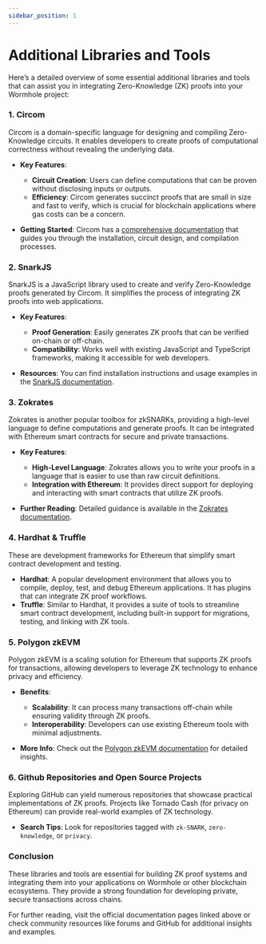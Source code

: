 ```yaml
---
sidebar_position: 1
---
```


# Additional Libraries and Tools

Here’s a detailed overview of some essential additional libraries and tools that can assist you in integrating Zero-Knowledge (ZK) proofs into your Wormhole project:

### 1. **Circom**
Circom is a domain-specific language for designing and compiling Zero-Knowledge circuits. It enables developers to create proofs of computational correctness without revealing the underlying data. 

- **Key Features**:
  - **Circuit Creation**: Users can define computations that can be proven without disclosing inputs or outputs.
  - **Efficiency**: Circom generates succinct proofs that are small in size and fast to verify, which is crucial for blockchain applications where gas costs can be a concern.
  
- **Getting Started**: Circom has a [comprehensive documentation](https://docs.circom.io/) that guides you through the installation, circuit design, and compilation processes.

### 2. **SnarkJS**
SnarkJS is a JavaScript library used to create and verify Zero-Knowledge proofs generated by Circom. It simplifies the process of integrating ZK proofs into web applications.

- **Key Features**:
  - **Proof Generation**: Easily generates ZK proofs that can be verified on-chain or off-chain.
  - **Compatibility**: Works well with existing JavaScript and TypeScript frameworks, making it accessible for web developers.
  
- **Resources**: You can find installation instructions and usage examples in the [SnarkJS documentation](https://snarkjs.readthedocs.io/en/latest/).

### 3. **Zokrates**
Zokrates is another popular toolbox for zkSNARKs, providing a high-level language to define computations and generate proofs. It can be integrated with Ethereum smart contracts for secure and private transactions.

- **Key Features**:
  - **High-Level Language**: Zokrates allows you to write your proofs in a language that is easier to use than raw circuit definitions.
  - **Integration with Ethereum**: It provides direct support for deploying and interacting with smart contracts that utilize ZK proofs.
  
- **Further Reading**: Detailed guidance is available in the [Zokrates documentation](https://zokrates.github.io/).

### 4. **Hardhat & Truffle**
These are development frameworks for Ethereum that simplify smart contract development and testing.

- **Hardhat**: A popular development environment that allows you to compile, deploy, test, and debug Ethereum applications. It has plugins that can integrate ZK proof workflows.
- **Truffle**: Similar to Hardhat, it provides a suite of tools to streamline smart contract development, including built-in support for migrations, testing, and linking with ZK tools.

### 5. **Polygon zkEVM**
Polygon zkEVM is a scaling solution for Ethereum that supports ZK proofs for transactions, allowing developers to leverage ZK technology to enhance privacy and efficiency.

- **Benefits**:
  - **Scalability**: It can process many transactions off-chain while ensuring validity through ZK proofs.
  - **Interoperability**: Developers can use existing Ethereum tools with minimal adjustments.

- **More Info**: Check out the [Polygon zkEVM documentation](https://docs.polygon.technology/docs/develop/getting-started/zkEVM) for detailed insights.

### 6. **Github Repositories and Open Source Projects**
Exploring GitHub can yield numerous repositories that showcase practical implementations of ZK proofs. Projects like Tornado Cash (for privacy on Ethereum) can provide real-world examples of ZK technology.

- **Search Tips**: Look for repositories tagged with `zk-SNARK`, `zero-knowledge`, or `privacy`.

### Conclusion
These libraries and tools are essential for building ZK proof systems and integrating them into your applications on Wormhole or other blockchain ecosystems. They provide a strong foundation for developing private, secure transactions across chains.

For further reading, visit the official documentation pages linked above or check community resources like forums and GitHub for additional insights and examples.